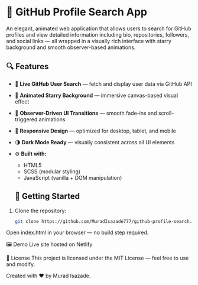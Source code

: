 # 🌌 GitHub Profile Search App

An elegant, animated web application that allows users to search for GitHub profiles and view detailed information including bio, repositories, followers, and social links — all wrapped in a visually rich interface with starry background and smooth observer-based animations.

## 🔍 Features

- 🔎 **Live GitHub User Search** — fetch and display user data via GitHub API
- 🌠 **Animated Starry Background** — immersive canvas-based visual effect
- 🎯 **Observer-Driven UI Transitions** — smooth fade-ins and scroll-triggered animations
- 🎨 **Responsive Design** — optimized for desktop, tablet, and mobile
- 🌗 **Dark Mode Ready** — visually consistent across all UI elements
- ⚙️ **Built with:**  
  - HTML5  
  - SCSS (modular styling)  
  - JavaScript (vanilla + DOM manipulation)

  ## 🚀 Getting Started

1. Clone the repository:
   ```bash
   git clone https://github.com/MuradIsazade777/github-profile-search.git
Open index.html in your browser — no build step required.

🖼️ Demo
Live site hosted on Netlify

📄 License
This project is licensed under the MIT License — feel free to use and modify.

Created with ❤️ by Murad Isazade.
